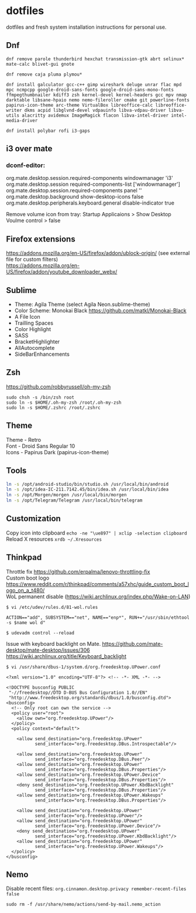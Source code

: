 # dotfiles

dotfiles and fresh system installation instructions for personal use.

## Dnf
```
dnf remove parole thunderbird hexchat transmission-gtk abrt selinux* mate-calc blivet-gui gnote
```
```
dnf remove caja pluma plymou* 
```
```
dnf install galculator gcc-c++ gimp wireshark deluge unrar flac mpd mpc ncmpcpp google-droid-sans-fonts google-droid-sans-mono-fonts ffmpegthumbnailer kdiff3 zsh kernel-devel kernel-headers gcc mpv nmap darktable libsane-hpaio nemo nemo-fileroller cmake git powerline-fonts papirus-icon-theme arc-theme VirtualBox libreoffice-calc libreoffice-writer dkms acpid libglvnd-devel vdpauinfo libva-vdpau-driver libva-utils alacritty avidemux ImageMagick flacon libva-intel-driver intel-media-driver
```
```
dnf install polybar rofi i3-gaps 
```

## i3 over mate
### dconf-editor:
org.mate.desktop.session.required-components windowmanager 'i3'  
org.mate.desktop.session required-components-list ['windowmanager']  
org.mate.desktop.session.required-components panel ''  
org.mate.desktop.background show-desktop-icons false  
org.mate.desktop.peripherals.keyboard.general disable-indicator true  

Remove volume icon from tray: Startup Applicaions > Show Desktop Voulme control > false

## Firefox extensions
https://addons.mozilla.org/en-US/firefox/addon/ublock-origin/           (see external file for custom filters)  
https://addons.mozilla.org/en-US/firefox/addon/youtube_downloader_webx/

## Sublime
- Theme: Agila Theme (select Agila Neon.sublime-theme)
- Color Scheme: Monokai Black https://github.com/matkl/Monokai-Black
- A File Icon
- Trailling Spaces
- Color Highlight
- SASS
- BracketHighlighter
- AllAutocomplete
- SideBarEnhancements

## Zsh
https://github.com/robbyrussell/oh-my-zsh
```
sudo chsh -s /bin/zsh root
sudo ln -s $HOME/.oh-my-zsh /root/.oh-my-zsh
sudo ln -s $HOME/.zshrc /root/.zshrc
```

## Theme
Theme - Retro  
Font  - Droid Sans Regular 10  
Icons - Papirus Dark (papirus-icon-theme)  

## Tools
```bash
ln -s /opt/android-studio/bin/studio.sh /usr/local/bin/android
ln -s /opt/idea-IC-211.7142.45/bin/idea.sh /usr/local/bin/idea
ln -s /opt/Morgen/morgen /usr/local/bin/morgen
ln -s /opt/Telegram/Telegram /usr/local/bin/telegram
```

## Customization
Copy icon into clipboard `echo -ne "\ue897" | xclip -selection clipboard`  
Reload X resources `xrdb ~/.Xresources`

## Thinkpad
Throttle fix https://github.com/erpalma/lenovo-throttling-fix  
Custom boot logo https://www.reddit.com/r/thinkpad/comments/a57xhc/guide_custom_boot_logo_on_a_t480/  
WoL permanent disable (https://wiki.archlinux.org/index.php/Wake-on-LAN)  
```
$ vi /etc/udev/rules.d/81-wol.rules

ACTION=="add", SUBSYSTEM=="net", NAME=="enp*", RUN+="/usr/sbin/ethtool -s $name wol d"

$ udevadm control --reload
```

Issue with keyboard backlight on Mate.
https://github.com/mate-desktop/mate-desktop/issues/306
https://wiki.archlinux.org/title/Keyboard_backlight

```
$ vi /usr/share/dbus-1/system.d/org.freedesktop.UPower.conf

<?xml version="1.0" encoding="UTF-8"?> <!-- -*- XML -*- -->

<!DOCTYPE busconfig PUBLIC
 "-//freedesktop//DTD D-BUS Bus Configuration 1.0//EN"
 "http://www.freedesktop.org/standards/dbus/1.0/busconfig.dtd">
<busconfig>
  <!-- Only root can own the service -->
  <policy user="root">
    <allow own="org.freedesktop.UPower"/>
  </policy>
  <policy context="default">

    <allow send_destination="org.freedesktop.UPower"
           send_interface="org.freedesktop.DBus.Introspectable"/>

    <allow send_destination="org.freedesktop.UPower"
           send_interface="org.freedesktop.DBus.Peer"/>
    <allow send_destination="org.freedesktop.UPower"
           send_interface="org.freedesktop.DBus.Properties"/>
    <allow send_destination="org.freedesktop.UPower.Device"
           send_interface="org.freedesktop.DBus.Properties"/>
    <deny send_destination="org.freedesktop.UPower.KbdBacklight"
           send_interface="org.freedesktop.DBus.Properties"/>
    <allow send_destination="org.freedesktop.UPower.Wakeups"
           send_interface="org.freedesktop.DBus.Properties"/>

    <allow send_destination="org.freedesktop.UPower"
           send_interface="org.freedesktop.UPower"/>
    <allow send_destination="org.freedesktop.UPower"
           send_interface="org.freedesktop.UPower.Device"/>
    <deny send_destination="org.freedesktop.UPower"
           send_interface="org.freedesktop.UPower.KbdBacklight"/>
    <allow send_destination="org.freedesktop.UPower"
           send_interface="org.freedesktop.UPower.Wakeups"/>
  </policy>
</busconfig>

```


## Nemo
Disable recent files: `org.cinnamon.desktop.privacy remember-recent-files false`
```
sudo rm -f /usr/share/nemo/actions/send-by-mail.nemo_action

```

